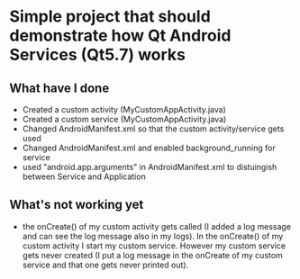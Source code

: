 # Simple project that should demonstrate how Qt Android Services (Qt5.7) works #

## What have I done ##
* Created a custom activity (MyCustomAppActivity.java)
* Created a custom service (MyCustomAppActivity.java)
* Changed AndroidManifest.xml so that the custom activity/service gets used
* Changed AndroidManifest.xml and enabled background_running for service
* used "android.app.arguments" in AndroidManifest.xml to distuingish between Service and Application

## What's not working yet ##
* the onCreate() of my custom activity gets called (I added a log message and can see the log message also in my logs). 
  In the onCreate() of my custom activity I start my custom service. However my custom service gets never created (I put a log message in the onCreate
  of my custom service and that one gets never printed out). 
